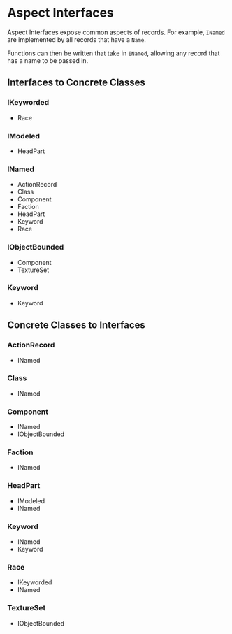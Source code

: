 # Aspect Interfaces
Aspect Interfaces expose common aspects of records.  For example, `INamed` are implemented by all records that have a `Name`.

Functions can then be written that take in `INamed`, allowing any record that has a name to be passed in.
## Interfaces to Concrete Classes
### IKeyworded
- Race
### IModeled
- HeadPart
### INamed
- ActionRecord
- Class
- Component
- Faction
- HeadPart
- Keyword
- Race
### IObjectBounded
- Component
- TextureSet
### Keyword
- Keyword
## Concrete Classes to Interfaces
### ActionRecord
- INamed
### Class
- INamed
### Component
- INamed
- IObjectBounded
### Faction
- INamed
### HeadPart
- IModeled
- INamed
### Keyword
- INamed
- Keyword
### Race
- IKeyworded
- INamed
### TextureSet
- IObjectBounded
